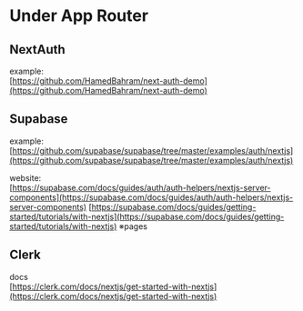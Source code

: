 # Under App Router

## NextAuth

example:  
[https://github.com/HamedBahram/next-auth-demo](https://github.com/HamedBahram/next-auth-demo)

## Supabase

example:  
[https://github.com/supabase/supabase/tree/master/examples/auth/nextjs](https://github.com/supabase/supabase/tree/master/examples/auth/nextjs)

website:  
[https://supabase.com/docs/guides/auth/auth-helpers/nextjs-server-components](https://supabase.com/docs/guides/auth/auth-helpers/nextjs-server-components)
[https://supabase.com/docs/guides/getting-started/tutorials/with-nextjs](https://supabase.com/docs/guides/getting-started/tutorials/with-nextjs) ※pages

## Clerk

docs  
[https://clerk.com/docs/nextjs/get-started-with-nextjs](https://clerk.com/docs/nextjs/get-started-with-nextjs)
